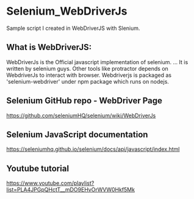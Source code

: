 # Selenium_WebDriverJs
Sample script I created in WebDriverJS with Slenium.

## What is WebDriverJS:
WebDriverJs is the Official javascript implementation of selenium. ... It is written by selenium guys. Other tools like protractor depends on WebdriverJs to interact with browser. Webdriverjs is packaged as 'selenium-webdriver' under npm package which runs on nodejs.

## Selenium GitHub repo - WebDriver Page
https://github.com/seleniumHQ/selenium/wiki/WebDriverJs

## Selenium JavaScript documentation
https://seleniumhq.github.io/selenium/docs/api/javascript/index.html

## Youtube tutorial
https://www.youtube.com/playlist?list=PLA4JPGpQHctT__mDO9EHvOrWVW0Hkf5Mk
